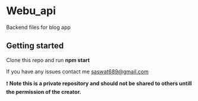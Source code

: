 # Webu_api

Backend files for blog app

## Getting started

Clone this repo and run **npm start**

If you have any issues contact me saswat689@gmail.com

:exclamation: **Note this is a private repository and should not be shared to others untill the permission of the creator.**

